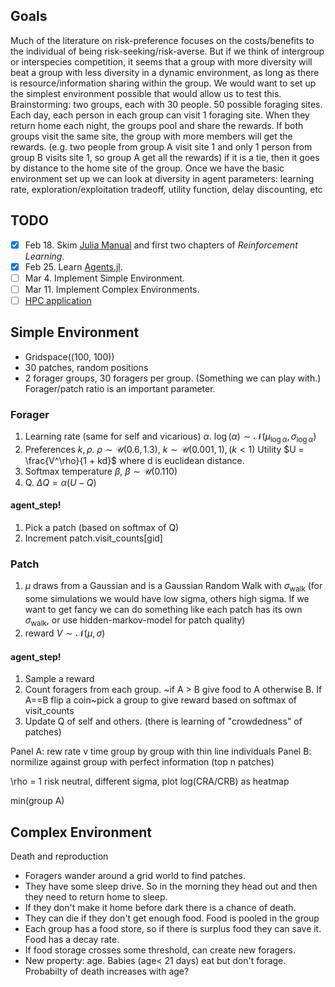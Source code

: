 ## Goals

Much of the literature on risk-preference focuses on the costs/benefits to the individual of being risk-seeking/risk-averse. But if we think of intergroup or interspecies competition, it seems that a group with more diversity will beat a group with less diversity in a dynamic environment, as long as there is resource/information sharing within the group.
We would want to set up the simplest environment possible that would allow us to test this.
Brainstorming: two groups, each with 30 people. 50 possible foraging sites. Each day, each person in each group can visit 1 foraging site. When they return home each night, the groups pool and share the rewards. If both groups visit the same site, the group with more members will get the rewards. (e.g. two people from group A visit site 1 and only 1 person from group B visits site 1, so group A get all the rewards) if it is a tie, then it goes by distance to the home site of the group.
Once we have the basic environment set up we can look at diversity in agent parameters: learning rate, exploration/exploitation tradeoff, utility function, delay discounting, etc

## TODO

- [X] Feb 18. Skim [Julia Manual](https://docs.julialang.org/en/v1/manual/) and first two chapters of *Reinforcement Learning*.
- [X] Feb 25. Learn [Agents.jl](https://juliadynamics.github.io/Agents.jl/stable/).
- [ ] Mar 4. Implement Simple Environment.
- [ ] Mar 11. Implement Complex Environments.
- [ ] [HPC application](https://nyu.service-now.com/servicelink/catalog.do?sysparm_document_key=sc_cat_item,b0fc230be498d6408b4d97a033492665)

## Simple Environment

+ Gridspace((100, 100))
+ 30 patches, random positions
+ 2 forager groups, 30 foragers per group. (Something we can play with.) Forager/patch ratio is an important parameter.

### Forager

1. Learning rate (same for self and vicarious) $`\alpha`$. $`\log(\alpha) \sim \mathscr{N} (\mu_{\log\alpha}, \sigma_{\log\alpha})`$
2. Preferences $`k, \rho`$. $`\rho \sim \mathscr{U} (0.6, 1.3)`$, $`k \sim \mathscr{U} (0.001, 1), (k < 1)`$
    Utility $`U = \frac{V^\rho}{1 + kd}`$ where d is euclidean distance.
3. Softmax temperature $`\beta`$, $`\beta \sim \mathscr{U} (0.1 10)`$
4. Q. $`\Delta Q = \alpha(U - Q)`$

#### agent_step!

1. Pick a patch (based on softmax of Q)
2. Increment patch.visit_counts[gid]

### Patch

1. $`\mu`$ draws from a Gaussian and is a Gaussian Random Walk with $`\sigma_\text{walk}`$ (for some simulations we would have low sigma, others high sigma. If we want to get fancy we can do something like each patch has its own $`\sigma_\text{walk}`$, or use hidden-markov-model for patch quality)
2. reward $`V \sim \mathscr{N}(\mu, \sigma)`$

#### agent_step!

1. Sample a reward
2. Count foragers from each group. ~if A > B give food to A otherwise B. If A==B flip a coin~pick a group to give reward based on softmax of visit_counts
3. Update Q of self and others. (there is learning of "crowdedness" of patches)

Panel A: rew rate v time group by group with thin line individuals
Panel B: normilize against group with perfect information (top n patches)

\rho = 1 risk neutral, different sigma, plot log(CRA/CRB) as heatmap

min(group A)

## Complex Environment
Death and reproduction
+ Foragers wander around a grid world to find patches.
+ They have some sleep drive. So in the morning they head out and then they need to return home to sleep.
+ If they don't make it home before dark there is a chance of death.
+ They can die if they don't get enough food. Food is pooled in the group
+ Each group has a food store, so if there is surplus food they can save it. Food has a decay rate.
+ If food storage crosses some threshold, can create new foragers.
+ New property: age. Babies (age< 21 days) eat but don't forage.  Probabilty of death increases with age?
